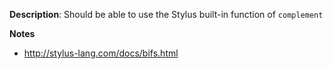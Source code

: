 __Description__: Should be able to use the Stylus built-in function of `complement`

__Notes__

- http://stylus-lang.com/docs/bifs.html